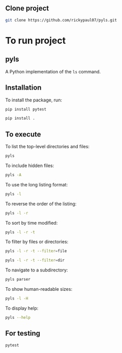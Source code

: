 
## Clone project

```bash
git clone https://github.com/rickypaul07/pyls.git
```

# To run project

## pyls

A Python implementation of the `ls` command.

## Installation

To install the package, run:

```bash
pip install pytest

pip install .
```

## To execute

To list the top-level directories and files:
```bash
pyls
```

To include hidden files:
```bash
pyls -A
```
To use the long listing format:
```bash
pyls -l
```
To reverse the order of the listing:
```bash
pyls -l -r
```
To sort by time modified:
```bash
pyls -l -r -t
```
To filter by files or directories:
```bash
pyls -l -r -t --filter=file

pyls -l -r -t --filter=dir
```
To navigate to a subdirectory:
```bash
pyls parser
```
To show human-readable sizes:
```bash
pyls -l -H
```
To display help:
```bash
pyls --help
```

## For testing

```bash
pytest
```
